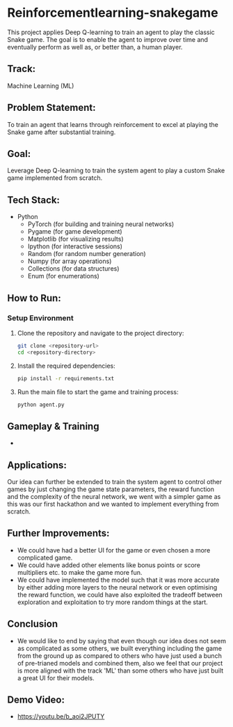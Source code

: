 # Reinforcementlearning-snakegame
This project applies Deep Q-learning to train an agent to play the classic Snake game. The goal is to enable the agent to improve over time and eventually perform as well as, or better than, a human player.
##  Track:
Machine Learning (ML)
## Problem Statement:
To train an agent that learns through reinforcement to excel at playing the Snake game after substantial training.
## Goal:
Leverage Deep Q-learning to train the system agent to play a custom Snake game implemented from scratch. 
## Tech Stack:
* Python
    * PyTorch (for building and training neural networks)
    * Pygame (for game development)
    * Matplotlib (for visualizing results)
    * Ipython (for interactive sessions)
    * Random (for random number generation)
    * Numpy (for array operations)
    * Collections (for data structures)
    * Enum (for enumerations)

## How to Run:
### Setup Environment
1. Clone the repository and navigate to the project directory:
   ```bash
   git clone <repository-url>
   cd <repository-directory>
   ```
2. Install the required dependencies:
   ```bash
   pip install -r requirements.txt
   ```
3. Run the main file to start the game and training process:
   ```bash
   python agent.py
   ```
## Gameplay & Training
- 
## Applications:
Our idea can further be extended to train the system agent to control other games by just changing the game state parameters, the reward function and the complexity of the neural network, we went with a simpler game as this was our first hackathon and we wanted to implement everything from scratch. 

## Further Improvements:
* We could have had a better UI for the game or even chosen a more complicated game.
* We could have added other elements like bonus points or score multipliers etc. to make the game more fun.
* We could have implemented the model such that it was more accurate by either adding more layers to the neural network or even optimising the reward function, we could have also exploited the tradeoff between exploration and exploitation to try more random things at the start. 

## Conclusion
* We would like to end by saying that even though our idea does not seem as complicated as some others, we built everything including the game from the ground up as compared to others who have just used a bunch of pre-trianed models and combined them, also we feel that our project is more aligned with the track 'ML' than some others who have just built a great UI for their models.

## Demo Video:
* https://youtu.be/b_aoi2JPUTY
